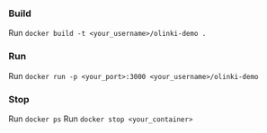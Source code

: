 ### Build

Run ```docker build -t <your_username>/olinki-demo .```

### Run

Run ```docker run -p <your_port>:3000 <your_username>/olinki-demo```

### Stop

Run ```docker ps```
Run ```docker stop <your_container>```